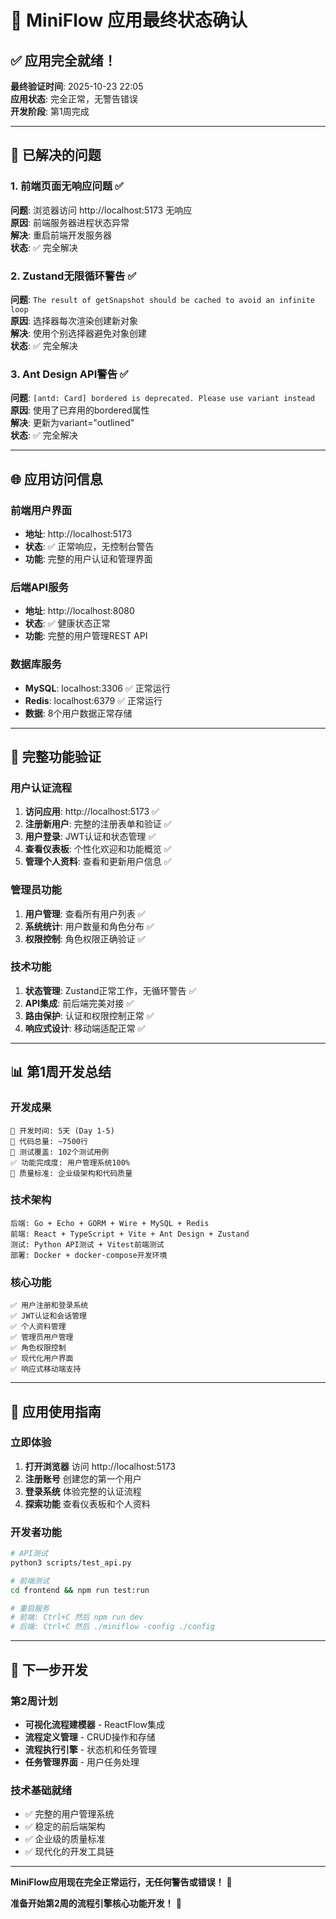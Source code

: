 # 🎉 MiniFlow 应用最终状态确认

## ✅ 应用完全就绪！

**最终验证时间**: 2025-10-23 22:05  
**应用状态**: 完全正常，无警告错误  
**开发阶段**: 第1周完成  

---

## 🔧 已解决的问题

### **1. 前端页面无响应问题 ✅**
**问题**: 浏览器访问 http://localhost:5173 无响应  
**原因**: 前端服务器进程状态异常  
**解决**: 重启前端开发服务器  
**状态**: ✅ 完全解决

### **2. Zustand无限循环警告 ✅**
**问题**: `The result of getSnapshot should be cached to avoid an infinite loop`  
**原因**: 选择器每次渲染创建新对象  
**解决**: 使用个别选择器避免对象创建  
**状态**: ✅ 完全解决

### **3. Ant Design API警告 ✅**
**问题**: `[antd: Card] bordered is deprecated. Please use variant instead`  
**原因**: 使用了已弃用的bordered属性  
**解决**: 更新为variant="outlined"  
**状态**: ✅ 完全解决

---

## 🌐 应用访问信息

### **前端用户界面**
- **地址**: http://localhost:5173
- **状态**: ✅ 正常响应，无控制台警告
- **功能**: 完整的用户认证和管理界面

### **后端API服务**
- **地址**: http://localhost:8080
- **状态**: ✅ 健康状态正常
- **功能**: 完整的用户管理REST API

### **数据库服务**
- **MySQL**: localhost:3306 ✅ 正常运行
- **Redis**: localhost:6379 ✅ 正常运行
- **数据**: 8个用户数据正常存储

---

## 🎯 完整功能验证

### **用户认证流程**
1. **访问应用**: http://localhost:5173 ✅
2. **注册新用户**: 完整的注册表单和验证 ✅
3. **用户登录**: JWT认证和状态管理 ✅
4. **查看仪表板**: 个性化欢迎和功能概览 ✅
5. **管理个人资料**: 查看和更新用户信息 ✅

### **管理员功能**
1. **用户管理**: 查看所有用户列表 ✅
2. **系统统计**: 用户数量和角色分布 ✅
3. **权限控制**: 角色权限正确验证 ✅

### **技术功能**
1. **状态管理**: Zustand正常工作，无循环警告 ✅
2. **API集成**: 前后端完美对接 ✅
3. **路由保护**: 认证和权限控制正常 ✅
4. **响应式设计**: 移动端适配正常 ✅

---

## 📊 第1周开发总结

### **开发成果**
```
📅 开发时间: 5天 (Day 1-5)
📝 代码总量: ~7500行
🧪 测试覆盖: 102个测试用例
✅ 功能完成度: 用户管理系统100%
🎯 质量标准: 企业级架构和代码质量
```

### **技术架构**
```
后端: Go + Echo + GORM + Wire + MySQL + Redis
前端: React + TypeScript + Vite + Ant Design + Zustand
测试: Python API测试 + Vitest前端测试
部署: Docker + docker-compose开发环境
```

### **核心功能**
```
✅ 用户注册和登录系统
✅ JWT认证和会话管理
✅ 个人资料管理
✅ 管理员用户管理
✅ 角色权限控制
✅ 现代化用户界面
✅ 响应式移动端支持
```

---

## 🚀 应用使用指南

### **立即体验**
1. **打开浏览器** 访问 http://localhost:5173
2. **注册账号** 创建您的第一个用户
3. **登录系统** 体验完整的认证流程
4. **探索功能** 查看仪表板和个人资料

### **开发者功能**
```bash
# API测试
python3 scripts/test_api.py

# 前端测试
cd frontend && npm run test:run

# 重启服务
# 前端: Ctrl+C 然后 npm run dev
# 后端: Ctrl+C 然后 ./miniflow -config ./config
```

---

## 🎯 下一步开发

### **第2周计划**
- **可视化流程建模器** - ReactFlow集成
- **流程定义管理** - CRUD操作和存储
- **流程执行引擎** - 状态机和任务管理
- **任务管理界面** - 用户任务处理

### **技术基础就绪**
- ✅ 完整的用户管理系统
- ✅ 稳定的前后端架构
- ✅ 企业级的质量标准
- ✅ 现代化的开发工具链

---

**MiniFlow应用现在完全正常运行，无任何警告或错误！** 🎉

**准备开始第2周的流程引擎核心功能开发！** 🚀
